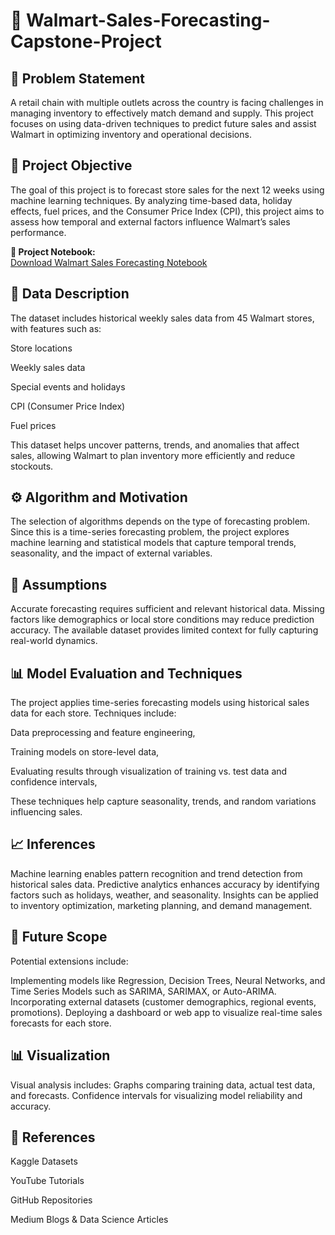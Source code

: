# 🏪 Walmart-Sales-Forecasting-Capstone-Project

## 📌 Problem Statement

A retail chain with multiple outlets across the country is facing challenges in managing inventory to effectively match demand and supply.
This project focuses on using data-driven techniques to predict future sales and assist Walmart in optimizing inventory and operational decisions.

## 🎯 Project Objective

The goal of this project is to forecast store sales for the next 12 weeks using machine learning techniques.
By analyzing time-based data, holiday effects, fuel prices, and the Consumer Price Index (CPI), this project aims to assess how temporal and external factors influence Walmart’s sales performance.

**📂 Project Notebook:**  
[Download Walmart Sales Forecasting Notebook](https://github.com/RashmiSharma1191/Walmart-Sales-Forecasting-Capstone-Project/raw/main/WALMART%20CAPSTONE%20PROJECT.ipynb)

## 🧾 Data Description

The dataset includes historical weekly sales data from 45 Walmart stores, with features such as:

Store locations

Weekly sales data

Special events and holidays

CPI (Consumer Price Index)

Fuel prices

This dataset helps uncover patterns, trends, and anomalies that affect sales, allowing Walmart to plan inventory more efficiently and reduce stockouts.

## ⚙️ Algorithm and Motivation

The selection of algorithms depends on the type of forecasting problem.
Since this is a time-series forecasting problem, the project explores machine learning and statistical models that capture temporal trends, seasonality, and the impact of external variables.

## 🧠 Assumptions

Accurate forecasting requires sufficient and relevant historical data.
Missing factors like demographics or local store conditions may reduce prediction accuracy.
The available dataset provides limited context for fully capturing real-world dynamics.

## 📊 Model Evaluation and Techniques

The project applies time-series forecasting models using historical sales data for each store.
Techniques include:

Data preprocessing and feature engineering,

Training models on store-level data,

Evaluating results through visualization of training vs. test data and confidence intervals,

These techniques help capture seasonality, trends, and random variations influencing sales.

## 📈 Inferences

Machine learning enables pattern recognition and trend detection from historical sales data.
Predictive analytics enhances accuracy by identifying factors such as holidays, weather, and seasonality.
Insights can be applied to inventory optimization, marketing planning, and demand management.

## 🚀 Future Scope

Potential extensions include:

Implementing models like Regression, Decision Trees, Neural Networks, and Time Series Models such as SARIMA, SARIMAX, or Auto-ARIMA.
Incorporating external datasets (customer demographics, regional events, promotions).
Deploying a dashboard or web app to visualize real-time sales forecasts for each store.

## 📊 Visualization

Visual analysis includes:
Graphs comparing training data, actual test data, and forecasts. Confidence intervals for visualizing model reliability and accuracy.

## 🧾 References

Kaggle Datasets

YouTube Tutorials

GitHub Repositories

Medium Blogs & Data Science Articles


